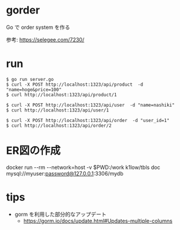 # gorder
Go で order system  を作る


参考: https://selegee.com/7230/

# run

```shell
$ go run server.go
$ curl -X POST http://localhost:1323/api/product  -d "name=hoge&price=100"
$ curl http://localhost:1323/api/product/1

$ curl -X POST http://localhost:1323/api/user  -d "name=nashiki"      
$ curl http://localhost:1323/api/user/1

$ curl -X POST http://localhost:1323/api/order  -d "user_id=1"
$ curl http://localhost:1323/api/order/2
```

# ER図の作成
docker run --rm --network=host -v $PWD:/work k1low/tbls doc mysql://myuser:password@127.0.0.1:3306/mydb

# tips
- gorm を利用した部分的なアップデート
  - https://gorm.io/docs/update.html#Updates-multiple-columns